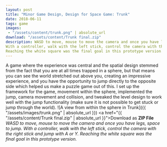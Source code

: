 ```yaml
---
layout: post
title: "Minor Game Design, Design for Space Game: Trunk"
date: 2018-06-11
tags: game
images:
 - "/assets/content/trunk.png" | absolute_url
download: "/assets/content/Trunk final.zip"
description: WASD to move, mouse to move the camera and once you have legs, space to jump. 
With a controller, walk with the left stick, control the camera with the right stick and jump with A or Y.
Reaching the white square was the final goal in this prototype version.
---
```


A game where the experience was central and the spatial design stemmed from the fact that you are at all times trapped in a sphere, but that means you can see the world stretched out above you, creating an impressive experience, and you have the opportunity to jump directly to the opposite side which helped us make a puzzle game out of this.
I set up the framework for the game, movement within the sphere, implemented the jump, camera movement and collision, and tweaked the level design to work well with the jump functionality (make sure it is not possible to get stuck or jump through the world).
![A view from within the sphere in Trunk]({{ "/assets/images/trunk.png" | absolute_url }})
<a href="{{ "/assets/content/Trunk final.zip" | absolute_url }}">Download as <strong>ZIP File</strong></a>
_WASD to move, mouse to move the camera and once you have legs, space to jump. 
With a controller, walk with the left stick, control the camera with the right stick and jump with A or Y.
Reaching the white square was the final goal in this prototype version._